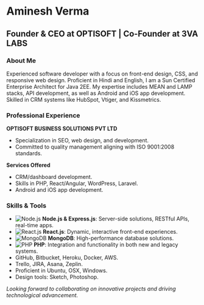 # Aminesh Verma

## Founder & CEO at OPTISOFT | Co-Founder at 3VA LABS

### About Me
Experienced software developer with a focus on front-end design, CSS, and responsive web design. Proficient in Hindi and English, I am a Sun Certified Enterprise Architect for Java 2EE. My expertise includes MEAN and LAMP stacks, API development, as well as Android and iOS app development. Skilled in CRM systems like HubSpot, Vtiger, and Kissmetrics.

### Professional Experience
**OPTISOFT BUSINESS SOLUTIONS PVT LTD**
- Specialization in SEO, web design, and development.
- Committed to quality management aligning with ISO 9001:2008 standards.

**Services Offered**
- CRM/dashboard development.
- Skills in PHP, React/Angular, WordPress, Laravel.
- Android and iOS app development.

### Skills & Tools
- ![Node.js](icon-link) **Node.js & Express.js**: Server-side solutions, RESTful APIs, real-time apps.
- ![React.js](icon-link) **React.js**: Dynamic, interactive front-end experiences.
- ![MongoDB](icon-link) **MongoDB**: High-performance database solutions.
- ![PHP](icon-link) **PHP**: Integration and functionality in both new and legacy systems.
- GitHub, Bitbucket, Heroku, Docker, AWS.
- Trello, JIRA, Asana, Zeplin.
- Proficient in Ubuntu, OSX, Windows.
- Design tools: Sketch, Photoshop.

*Looking forward to collaborating on innovative projects and driving technological advancement.*
